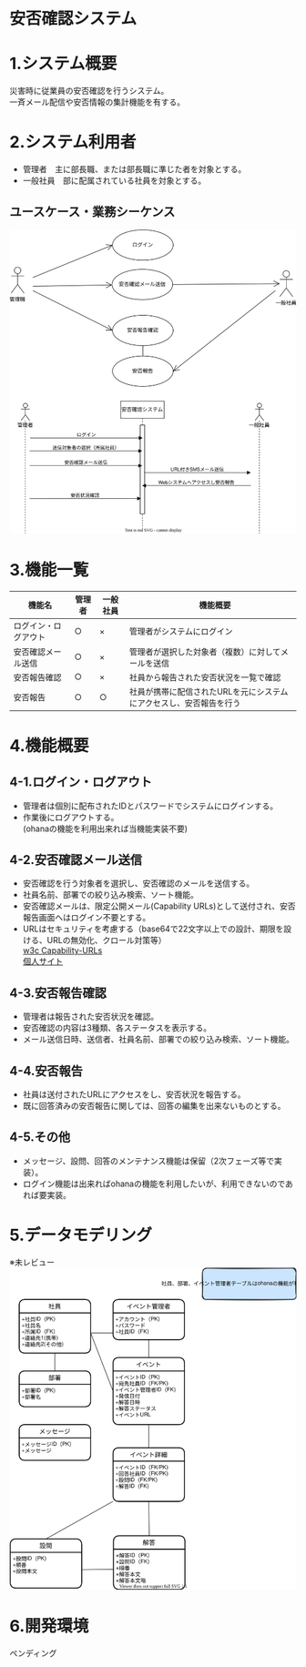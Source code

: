 # 安否確認システム


# 1.システム概要
災害時に従業員の安否確認を行うシステム。  
一斉メール配信や安否情報の集計機能を有する。


# 2.システム利用者


 - 管理者　主に部長職、または部長職に準じた者を対象とする。
 - 一般社員　部に配属されている社員を対象とする。

## ユースケース・業務シーケンス
![uml](../02_uml/UseCase.drawio.svg)
  
# 3.機能一覧
| 機能名 | 管理者 |一般社員 |　機能概要 | 
|--|--|--|--|
| ログイン・ログアウト | ○ | × | 管理者がシステムにログイン |
| 安否確認メール送信 | ○ | × | 管理者が選択した対象者（複数）に対してメールを送信 |
| 安否報告確認 | ○ | × | 社員から報告された安否状況を一覧で確認 |
| 安否報告 | ○ | ○ | 社員が携帯に配信されたURLを元にシステムにアクセスし、安否報告を行う |



# 4.機能概要
## 4-1.ログイン・ログアウト
- 管理者は個別に配布されたIDとパスワードでシステムにログインする。  
- 作業後にログアウトする。  
(ohanaの機能を利用出来れば当機能実装不要)  

## 4-2.安否確認メール送信
- 安否確認を行う対象者を選択し、安否確認のメールを送信する。  
- 社員名前、部署での絞り込み検索、ソート機能。  
- 安否確認メールは、限定公開メール(Capability URLs)として送付され、安否報告画面へはログイン不要とする。  
- URLはセキュリティを考慮する（base64で22文字以上での設計、期限を設ける、URLの無効化、クロール対策等）  
[w3c Capability-URLs](https://www.w3.org/TR/capability-urls/)   
[個人サイト](https://triple-underscore.github.io/capability-urls-ja.html)

## 4-3.安否報告確認
- 管理者は報告された安否状況を確認。  
- 安否確認の内容は3種類、各ステータスを表示する。  
- メール送信日時、送信者、社員名前、部署での絞り込み検索、ソート機能。  

## 4-4.安否報告
- 社員は送付されたURLにアクセスをし、安否状況を報告する。  
- 既に回答済みの安否報告に関しては、回答の編集を出来ないものとする。
  
## 4-5.その他
- メッセージ、設問、回答のメンテナンス機能は保留（2次フェーズ等で実装）。
- ログイン機能は出来ればohanaの機能を利用したいが、利用できないのであれば要実装。

# 5.データモデリング
※未レビュー
![uml](../03_ER/safetyConfirmation_er.svg)


# 6.開発環境
ペンディング
